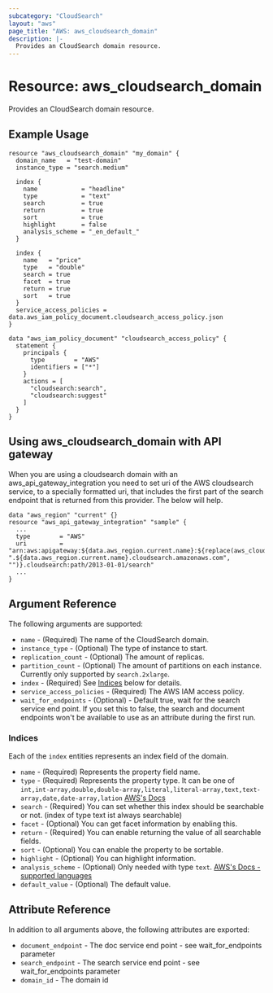 ```yaml
---
subcategory: "CloudSearch"
layout: "aws"
page_title: "AWS: aws_cloudsearch_domain"
description: |-
  Provides an CloudSearch domain resource. 
---
```


# Resource: aws_cloudsearch_domain

Provides an CloudSearch domain resource.

## Example Usage

```hcl
resource "aws_cloudsearch_domain" "my_domain" {
  domain_name   = "test-domain"
  instance_type = "search.medium"

  index {
    name            = "headline"
    type            = "text"
    search          = true
    return          = true
    sort            = true
    highlight       = false
    analysis_scheme = "_en_default_"
  }

  index {
    name   = "price"
    type   = "double"
    search = true
    facet  = true
    return = true
    sort   = true
  }
  service_access_policies = data.aws_iam_policy_document.cloudsearch_access_policy.json
}

data "aws_iam_policy_document" "cloudsearch_access_policy" {
  statement {
    principals {
      type        = "AWS"
      identifiers = ["*"]
    }
    actions = [
      "cloudsearch:search",
      "cloudsearch:suggest"
    ]
  }
}
```


## Using aws_cloudsearch_domain with API gateway

When you are using a cloudsearch domain with an aws_api_gateway_integration you need to set uri of the AWS cloudsearch service, to a specially formatted uri, that includes the first part of the search endpoint that is returned from this provider.  The below will help.

```
data "aws_region" "current" {}
resource "aws_api_gateway_integration" "sample" {
  ...
  type        = "AWS"
  uri         = "arn:aws:apigateway:${data.aws_region.current.name}:${replace(aws_cloudsearch_domain.my_domain.search_endpoint, ".${data.aws_region.current.name}.cloudsearch.amazonaws.com", "")}.cloudsearch:path/2013-01-01/search"
  ...
}
```

## Argument Reference

The following arguments are supported:

* `name` - (Required) The name of the CloudSearch domain.
* `instance_type` - (Optional) The type of instance to start.
* `replication_count` - (Optional) The amount of replicas.
* `partition_count` - (Optional) The amount of partitions on each instance. Currently only supported by `search.2xlarge`.
* `index` - (Required) See [Indices](#indices) below for details.
* `service_access_policies` - (Required) The AWS IAM access policy.
* `wait_for_endpoints` - (Optional) - Default true, wait for the search service end point.  If you set this to false, the search and document endpoints won't be available to use as an attribute during the first run.

### Indices

Each of the `index` entities represents an index field of the domain.

* `name` - (Required) Represents the property field name.
* `type` - (Required) Represents the property type. It can be one of `int,int-array,double,double-array,literal,literal-array,text,text-array,date,date-array,lation` [AWS's Docs](http://docs.aws.amazon.com/cloudsearch/latest/developerguide/configuring-index-fields.html)
* `search` - (Required) You can set whether this index should be searchable or not. (index of type text ist always searchable)
* `facet` - (Optional) You can get facet information by enabling this.
* `return` - (Required) You can enable returning the value of all searchable fields.
* `sort` - (Optional) You can enable the property to be sortable.
* `highlight` - (Optional) You can highlight information.
* `analysis_scheme` - (Optional) Only needed with type `text`. [AWS's Docs - supported languages](http://docs.aws.amazon.com/cloudsearch/latest/developerguide/text-processing.html)
* `default_value` - (Optional) The default value.

## Attribute Reference

In addition to all arguments above, the following attributes are exported:

* `document_endpoint` - The doc service end point - see wait_for_endpoints parameter
* `search_endpoint` - The search service end point - see wait_for_endpoints parameter
* `domain_id` - The domain id

